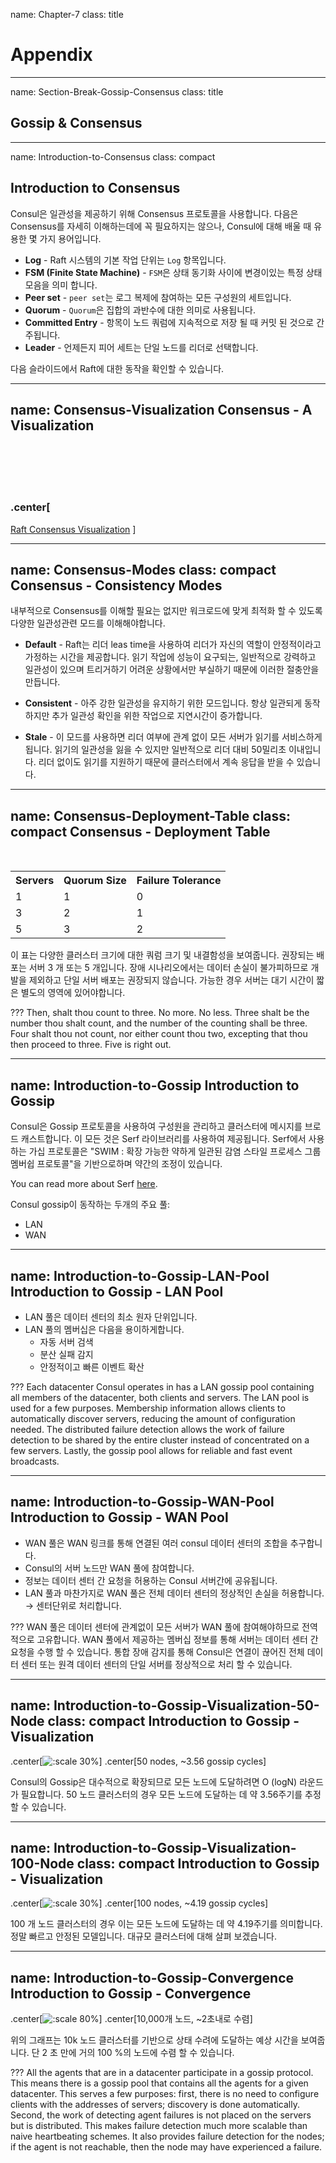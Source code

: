 name: Chapter-7
class: title
# Appendix

---
name: Section-Break-Gossip-Consensus
class: title

## Gossip & Consensus

---

name: Introduction-to-Consensus
class: compact

Introduction to Consensus
-------------------------

Consul은 일관성을 제공하기 위해 Consensus 프로토콜을 사용합니다.
다음은 Consensus를 자세히 이해하는데에 꼭 필요하지는 않으나, Consul에 대해 배울 때 유용한 몇 가지 용어입니다.

* **Log** - Raft 시스템의 기본 작업 단위는 `Log` 항목입니다.
* **FSM (Finite State Machine)** - `FSM`은 상태 동기화 사이에 변경이있는 특정 상태 모음을 의미 합니다.
* **Peer set** - `peer set`는 로그 복제에 참여하는 모든 구성원의 세트입니다.
* **Quorum** - `Quorum`은 집합의 과반수에 대한 의미로 사용됩니다.
* **Committed Entry** - 항목이 노드 쿼럼에 지속적으로 저장 될 때 커밋 된 것으로 간주됩니다.
* **Leader** - 언제든지 피어 세트는 단일 노드를 리더로 선택합니다.

다음 슬라이드에서 Raft에 대한 동작을 확인할 수 있습니다.

---
name: Consensus-Visualization
Consensus - A Visualization
-------------------------
<br><br><br><br>
### .center[
<a href="http://thesecretlivesofdata.com/raft/" target="_blank">Raft Consensus Visualization</a>
]

---
name: Consensus-Modes
class: compact
Consensus - Consistency Modes
-------------------------

내부적으로 Consensus를 이해할 필요는 없지만 워크로드에 맞게 최적화 할 수 있도록 다양한 일관성관련 모드를 이해해야합니다.

* **Default** - Raft는 리더 leas time을 사용하여 리더가 자신의 역할이 안정적이라고 가정하는 시간을 제공합니다. 읽기 작업에 성능이 요구되는, 일반적으로 강력하고 일관성이 있으며 트리거하기 어려운 상황에서만 부실하기 때문에 이러한 절충안을 만듭니다.

* **Consistent** - 아주 강한 일관성을 유지하기 위한 모드입니다. 항상 일관되게 동작하지만 추가 일관성 확인을 위한 작업으로 지연시간이 증가합니다.

* **Stale** - 이 모드를 사용하면 리더 여부에 관계 없이 모든 서버가 읽기를 서비스하게 됩니다. 읽기의 일관성을 잃을 수 있지만 일반적으로 리더 대비 50밀리초 이내입니다. 리더 없이도 읽기를 지원하기 때문에 클러스터에서 계속 응답을 받을 수 있습니다.

---
name: Consensus-Deployment-Table
class: compact
Consensus - Deployment Table
-------------------------

<br>
<center>
<table class="tg" width=60%>
  <tr>
    <th class="tg-feht">Servers</th>
    <th class="tg-feht">Quorum Size</th>
    <th class="tg-feht">Failure Tolerance</th>
  </tr>
  <tr>
    <td class="tg-3z1b">1</td>
    <td class="tg-3z1b">1</td>
    <td class="tg-3z1b">0</td>
  </tr>
  <tr>
    <td class="tg-2i6h">3</td>
    <td class="tg-2i6h">2</td>
    <td class="tg-2i6h">1</td>
  </tr>
  <tr>
    <td class="tg-3z1b">5</td>
    <td class="tg-3z1b">3</td>
    <td class="tg-3z1b">2</td>
  </tr>
</table>
</center>

이 표는 다양한 클러스터 크기에 대한 쿼럼 크기 및 내결함성을 보여줍니다. 권장되는 배포는 서버 3 개 또는 5 개입니다. 장애 시나리오에서는 데이터 손실이 불가피하므로 개발을 제외하고 단일 서버 배포는 권장되지 않습니다. 가능한 경우 서버는 대기 시간이 짧은 별도의 영역에 있어야합니다.

???
Then, shalt thou count to three. No more. No less. Three shalt be the number thou shalt count, and the number of the counting shall be three. Four shalt thou not count, nor either count thou two, excepting that thou then proceed to three. Five is right out.

---
name: Introduction-to-Gossip
Introduction to Gossip
-------------------------
Consul은 Gossip 프로토콜을 사용하여 구성원을 관리하고 클러스터에 메시지를 브로드 캐스트합니다. 이 모든 것은 Serf 라이브러리를 사용하여 제공됩니다. Serf에서 사용하는 가십 프로토콜은 "SWIM : 확장 가능한 약하게 일관된 감염 스타일 프로세스 그룹 멤버쉽 프로토콜"을 기반으로하며 약간의 조정이 있습니다.

You can read more about Serf <a href="https://www.serf.io/docs/internals/gossip.html" target="_blank">here</a>.

Consul gossip이 동작하는 두개의 주요 풀:
* LAN
* WAN

---
name: Introduction-to-Gossip-LAN-Pool
Introduction to Gossip - LAN Pool
-------------------------

* LAN 풀은 데이터 센터의 최소 원자 단위입니다.
* LAN 풀의 멤버십은 다음을 용이하게합니다.
   * 자동 서버 검색
   * 분산 실패 감지
   * 안정적이고 빠른 이벤트 확산

???
Each datacenter Consul operates in has a LAN gossip pool containing all members of the datacenter, both clients and servers. The LAN pool is used for a few purposes. Membership information allows clients to automatically discover servers, reducing the amount of configuration needed. The distributed failure detection allows the work of failure detection to be shared by the entire cluster instead of concentrated on a few servers. Lastly, the gossip pool allows for reliable and fast event broadcasts.

---
name: Introduction-to-Gossip-WAN-Pool
Introduction to Gossip - WAN Pool
-------------------------
* WAN 풀은 WAN 링크를 통해 연결된 여러 consul 데이터 센터의 조합을 추구합니다.
* Consul의 서버 노드만 WAN 풀에 참여합니다.
* 정보는 데이터 센터 간 요청을 허용하는 Consul 서버간에 공유됩니다.
* LAN 풀과 마찬가지로 WAN 풀은 전체 데이터 센터의 정상적인 손실을 허용합니다.
  →  센터단위로 처리합니다.

???
WAN 풀은 데이터 센터에 관계없이 모든 서버가 WAN 풀에 참여해야하므로 전역 적으로 고유합니다. WAN 풀에서 제공하는 멤버십 정보를 통해 서버는 데이터 센터 간 요청을 수행 할 수 있습니다. 통합 장애 감지를 통해 Consul은 연결이 끊어진 전체 데이터 센터 또는 원격 데이터 센터의 단일 서버를 정상적으로 처리 할 수 있습니다.

---
name: Introduction-to-Gossip-Visualization-50-Node
class: compact
Introduction to Gossip - Visualization
-------------------------
.center[![:scale 30%](images/gossip_50_node.png)]
.center[50 nodes, ~3.56 gossip cycles] <br>

Consul의 Gossip은 대수적으로 확장되므로 모든 노드에 도달하려면 O (logN) 라운드가 필요합니다.
50 노드 클러스터의 경우 모든 노드에 도달하는 데 약 3.56주기를 추정 할 수 있습니다.


---
name: Introduction-to-Gossip-Visualization-100-Node
class: compact
Introduction to Gossip - Visualization
-------------------------
.center[![:scale 30%](images/gossip_100_node.png)]
.center[100 nodes, ~4.19 gossip cycles] <br>

100 개 노드 클러스터의 경우 이는 모든 노드에 도달하는 데 약 4.19주기를 의미합니다. 정말 빠르고 안정된 모델입니다.
대규모 클러스터에 대해 살펴 보겠습니다.

---
name: Introduction-to-Gossip-Convergence
Introduction to Gossip - Convergence
-------------------------
.center[![:scale 80%](images/convergence_10k.png)]
.center[10,000개 노드, ~2초내로 수렴] <br>

위의 그래프는 10k 노드 클러스터를 기반으로 상태 수려에 도달하는 예상 시간을 보여줍니다. 단 2 초 만에 거의 100 %의 노드에 수렴 할 수 있습니다.

???
All the agents that are in a datacenter participate in a gossip protocol. This means there is a gossip pool that contains all the agents for a given datacenter. This serves a few purposes: first, there is no need to configure clients with the addresses of servers; discovery is done automatically. Second, the work of detecting agent failures is not placed on the servers but is distributed. This makes failure detection much more scalable than naive heartbeating schemes. It also provides failure detection for the nodes; if the agent is not reachable, then the node may have experienced a failure.
